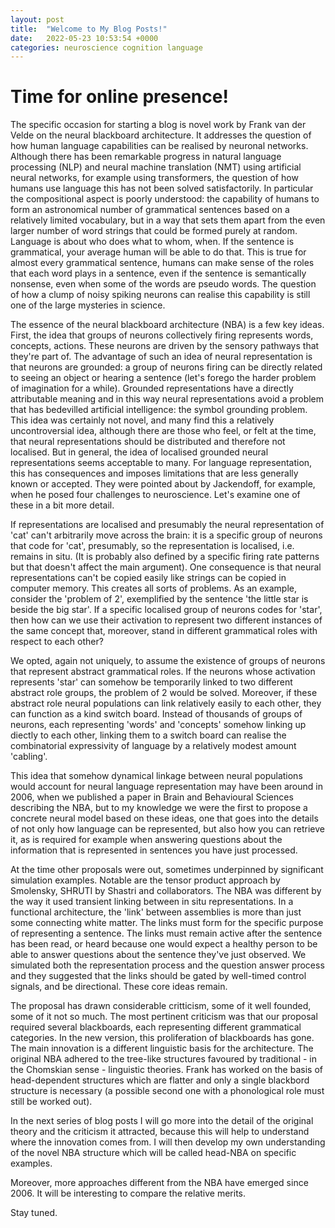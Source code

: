 ```yaml
---
layout: post
title:  "Welcome to My Blog Posts!"
date:   2022-05-23 10:53:54 +0000
categories: neuroscience cognition language
---
```


# Time for online presence!

The specific occasion for starting a blog is novel work by Frank van der Velde on the neural blackboard architecture. It addresses the question of how human
language capabilities can be realised by neuronal networks. Although there has been remarkable progress in natural language processing (NLP) and neural machine
translation (NMT) using artificial neural networks, for example using transformers, the question of how humans use language this has not been solved satisfactorily.
In particular the compositional aspect is poorly understood:
the capability of humans to form an astronomical number of grammatical sentences based on a relatively limited vocabulary, but in a
way that sets them apart from the even larger number of word strings that could be formed purely at random.
Language is about who does what to whom, when. If the sentence is grammatical, your average human will be able to do that. This is true for almost every grammatical sentence,
humans can make sense of the roles that each word plays in a sentence,
even if the sentence is semantically nonsense, even when some of the words are pseudo words.
The question of how a clump of noisy spiking neurons can realise this capability is still one of the large mysteries
in science.

The essence of the neural blackboard architecture (NBA) is a few key ideas. First, the idea that groups of neurons collectively firing represents words, concepts, actions.
These neurons are driven by the sensory pathways that they're part of. The advantage of such an idea of neural representation is that neurons are grounded: a group of neurons
firing can be directly
related to seeing an object or hearing a sentence (let's forego the harder problem of imagination for a while). Grounded representations have a directly attributable meaning
and in this way neural representations avoid a problem that has bedevilled artificial intelligence: the symbol grounding problem. This idea was certainly not novel, and many
find this a relatively uncontroversial idea, although there are those who feel, or felt at the time, that neural representations should be distributed and therefore
not localised. But in general, the idea of localised grounded neural representations seems acceptable to many. For language representation, this has consequences and imposes
limitations that are less generally known or accepted. They were pointed about by Jackendoff, for example, when he posed four challenges to neuroscience. Let's examine
one of these in a bit more detail.

If  representations are localised and
presumably the neural representation of 'cat' can't arbitrarily move across the brain: it is a specific group of neurons that code for 'cat', presumably, so the representation
is localised, i.e. remains in situ. (It is probably also defined by a specific firing rate patterns but that doesn't affect the main argument). One consequence is that
neural representations can't be copied easily like strings can be copied in computer memory.
This creates all sorts of problems. As an example, consider the 'problem of 2', exemplified by the sentence 'the little star is beside the big star'. If a specific localised
group of neurons codes for 'star', then how can we use their activation to represent two different instances of the same concept that, moreover, stand in different grammatical
roles with respect to each other?

We opted, again not uniquely, to assume the existence of groups of neurons that represent abstract grammatical roles. If the neurons whose activation represents 'star'
can somehow be temporarily linked to two different abstract role groups, the problem of 2 would be solved. Moreover, if these abstract role neural populations
can link relatively easily
to each other, they can function as a kind switch board. Instead of thousands of groups of neurons, each representing 'words' and 'concepts' somehow linking up diectly to
each other, linking them to a switch
board can realise the combinatorial expressivity of language by a relatively modest amount 'cabling'.


This idea that somehow dynamical linkage between neural populations would account for neural language representation may have been around in 2006, when we published
a paper in Brain and Behavioural Sciences describing the NBA, but to my knowledge we were the first to propose a concrete neural model based on these ideas, one
that goes into the details of not only how language can be represented, but also how you can retrieve it, as is required for example when answering questions about the
information that is represented in sentences you have just processed.

At the time other proposals were out, sometimes underpinned by significant simulation examples. Notable are the tensor product approach by Smolensky, SHRUTI by Shastri
and collaborators.  The NBA was different by the way it used transient linking between in situ representations.
In a functional architecture, the 'link' between assemblies is more than just some connecting white matter. The links must form for the specific purpose of
representing a sentence. The links must remain active after the sentence has been read, or heard because one would expect a healthy person to be able to answer questions
about the sentence they've just observed. We simulated both the representation process and the question answer process and they suggested that the links should be gated
by well-timed control signals, and be directional. These core ideas remain.

The proposal has drawn considerable critticism, some of it well founded, some of it not so much. The most pertinent criticism was that our proposal required several
blackboards, each representing different grammatical categories. In the new version, this proliferation of blackboards has gone.
The main innovation is a different linguistic basis for the architecture. The original NBA adhered to the
tree-like structures favoured by traditional - in the Chomskian sense - linguistic theories. Frank has worked on the basis of head-dependent structures which are flatter and
only a single blackbord structure is necessary (a possible second one with a phonological role must still be worked out).

In the next series of blog posts I will go more into the detail of the original theory and the criticism it attracted, because this will help to understand where the innovation
comes from. I will then develop my own understanding of the novel NBA structure which will be called head-NBA on specific examples.

Moreover, more approaches different from the NBA have emerged since 2006. It will be interesting to compare the relative merits.

Stay tuned.